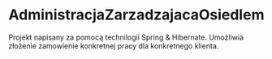 # AdministracjaZarzadzajacaOsiedlem
Projekt napisany za pomocą technilogii Spring &amp; Hibernate. Umożliwia złożenie zamowienie konkretnej pracy dla konkretnego klienta.
